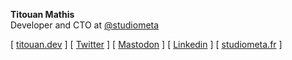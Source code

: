 **Titouan Mathis**<br>
Developer and CTO at [@studiometa](https://github.com/studiometa)

[ [titouan.dev](https://titouan.dev) ] [ [Twitter](https://twitter.com/titouanmathis) ] [ <a rel="nofollow,me" href="https://mast.eu.org/@titouanmathis">Mastodon</a> ] [ [Linkedin](https://www.linkedin.com/in/titouanmathis/) ] [ [studiometa.fr](https://www.studiometa.fr) ]
